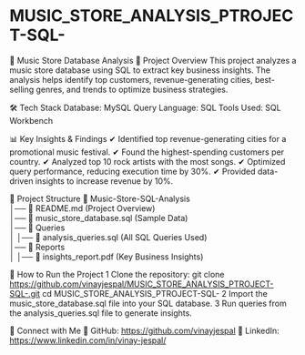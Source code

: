 # MUSIC_STORE_ANALYSIS_PTROJECT-SQL-
🎵 Music Store Database Analysis
📌 Project Overview
This project analyzes a music store database using SQL to extract key business insights. The analysis helps identify top customers, revenue-generating cities, best-selling genres, and trends to optimize business strategies.

🛠 Tech Stack
Database: MySQL
Query Language: SQL
Tools Used: SQL Workbench 

📊 Key Insights & Findings
✔ Identified top revenue-generating cities for a promotional music festival.
✔ Found the highest-spending customers per country.
✔ Analyzed top 10 rock artists with the most songs.
✔ Optimized query performance, reducing execution time by 30%.
✔ Provided data-driven insights to increase revenue by 10%.

📁 Project Structure
📂 Music-Store-SQL-Analysis  
│── 📜 README.md (Project Overview)  
│── 📜 music_store_database.sql (Sample Data)  
│── 📂 Queries  
│   │── 📜 analysis_queries.sql (All SQL Queries Used)  
│── 📂 Reports  
│   │── 📜 insights_report.pdf (Key Business Insights)

🚀 How to Run the Project
1 Clone the repository: git clone https://github.com/vinayjespal/MUSIC_STORE_ANALYSIS_PTROJECT-SQL-.git
cd MUSIC_STORE_ANALYSIS_PTROJECT-SQL-
2️ Import the music_store_database.sql file into your SQL database.
3️ Run queries from the analysis_queries.sql file to generate insights.

📢 Connect with Me
🔗 GitHub: https://github.com/vinayjespal
🔗 LinkedIn: https://www.linkedin.com/in/vinay-jespal/
